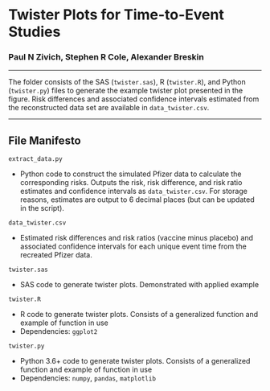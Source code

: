 # Twister Plots for Time-to-Event Studies

### Paul N Zivich, Stephen R Cole, Alexander Breskin

-----------------------------------

The folder consists of the SAS (`twister.sas`), R (`twister.R`), and Python (`twister.py`) files to generate the 
example twister plot presented in the figure. Risk differences and associated confidence intervals estimated from 
the reconstructed data set are available in `data_twister.csv`.

-----------------------------------

## File Manifesto

`extract_data.py`
- Python code to construct the simulated Pfizer data to calculate the corresponding risks. Outputs the risk, risk
  difference, and risk ratio estimates and confidence intervals as `data_twister.csv`. For storage reasons, estimates
  are output to 6 decimal places (but can be updated in the script).

`data_twister.csv`
- Estimated risk differences and risk ratios (vaccine minus placebo) and associated confidence 
  intervals for each unique event time from the recreated Pfizer data.

`twister.sas`
- SAS code to generate twister plots. Demonstrated with applied example

`twister.R`
- R code to generate twister plots. Consists of a generalized function and example of function in use
- Dependencies: `ggplot2`

`twister.py`
- Python 3.6+ code to generate twister plots. Consists of a generalized function and example of
  function in use
- Dependencies: `numpy`, `pandas`, `matplotlib`
